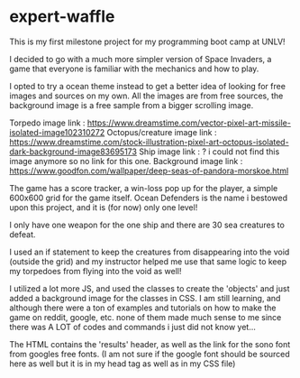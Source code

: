 # expert-waffle

This is my first milestone project for my programming boot camp at UNLV!

I decided to go with a much more simpler version of Space Invaders, a game that everyone is familiar with the mechanics and how to play.

I opted to try a ocean theme instead to get a better idea of looking for free images and sources on my own.
All the images are from free sources, the background image is a free sample from a bigger scrolling image.

Torpedo image link : https://www.dreamstime.com/vector-pixel-art-missile-isolated-image102310272
Octopus/creature image link : https://www.dreamstime.com/stock-illustration-pixel-art-octopus-isolated-dark-background-image83695173
Ship image link : ? i could not find this image anymore so no link for this one.
Background image link : https://www.goodfon.com/wallpaper/deep-seas-of-pandora-morskoe.html

The game has a score tracker, a win-loss pop up for the player, a simple 600x600 grid for the game itself.
Ocean Defenders is the name i bestowed upon this project, and it is (for now) only one level! 

I only have one weapon for the one ship and there are 30 sea creatures to defeat.

I used an if statement to keep the creatures from disappearing into the void (outside the grid) and my instructor helped me use that same logic to keep my torpedoes from flying into the void as well! 


I utilized a lot more JS, and used the classes to create the 'objects' and just added a background image for the classes in CSS.
I am still learning, and although there were a ton of examples and tutorials on how to make the game on reddit, google, etc. none of them made much sense to me since there was A LOT of codes and commands i just did not know yet...

The HTML contains the 'results' header, as well as the link for the sono font from googles free fonts.
(I am not sure if the google font should be sourced here as well but it is in my head tag as well as in my CSS file)


